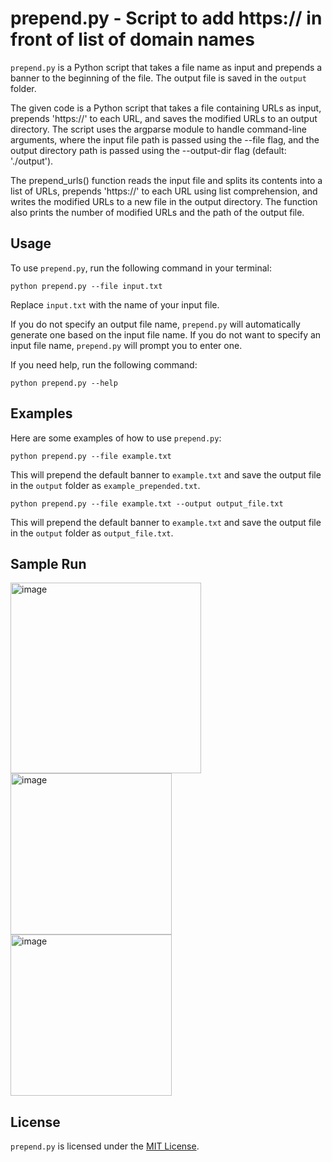 
# prepend.py - Script to add https:// in front of list of domain names

`prepend.py` is a Python script that takes a file name as input and prepends a banner to the beginning of the file. The output file is saved in the `output` folder.

The given code is a Python script that takes a file containing URLs as input, prepends 'https://' to each URL, and saves the modified URLs to an output directory. The script uses the argparse module to handle command-line arguments, where the input file path is passed using the --file flag, and the output directory path is passed using the --output-dir flag (default: './output').

The prepend_urls() function reads the input file and splits its contents into a list of URLs, prepends 'https://' to each URL using list comprehension, and writes the modified URLs to a new file in the output directory. The function also prints the number of modified URLs and the path of the output file.

## Usage

To use `prepend.py`, run the following command in your terminal:

`python prepend.py --file input.txt` 

Replace `input.txt` with the name of your input file.

If you do not specify an output file name, `prepend.py` will automatically generate one based on the input file name. If you do not want to specify an input file name, `prepend.py` will prompt you to enter one.

If you need help, run the following command:

`python prepend.py --help` 

## Examples

Here are some examples of how to use `prepend.py`:

`python prepend.py --file example.txt` 

This will prepend the default banner to `example.txt` and save the output file in the `output` folder as `example_prepended.txt`.

`python prepend.py --file example.txt --output output_file.txt` 

This will prepend the default banner to `example.txt` and save the output file in the `output` folder as `output_file.txt`.

## Sample Run

<img width="305" alt="image" src="https://user-images.githubusercontent.com/60771253/234646075-f2d9c116-abf8-436a-8792-5dc64d493747.png">

<img width="258" alt="image" src="https://user-images.githubusercontent.com/60771253/234646119-262e4d29-1ba2-4522-9915-19e6edc97b97.png">

<img width="258" alt="image" src="https://user-images.githubusercontent.com/60771253/234646167-4a369f7c-d13f-4c0c-b6ee-2ca30ab2d0f3.png">

## License

`prepend.py` is licensed under the [MIT License](https://raw.githubusercontent.com/anmolksachan/url-prepend-wizard/main/LICENSE).
